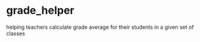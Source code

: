 # grade_helper

helping teachers calculate grade average for their
students in a given set of classes 
